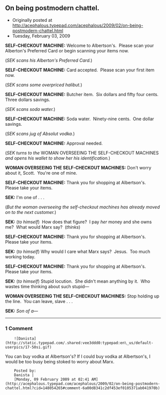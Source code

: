 ## On being postmodern chattel.

 * Originally posted at http://acephalous.typepad.com/acephalous/2009/02/on-being-postmodern-chattel.html
 * Tuesday, February 03, 2009



**SELF-CHECKOUT MACHINE:** Welcome to Albertson's.  Please scan your Alberton's Preferred Card or begin scanning your items now.

(_SEK scans his Alberton's Preferred Card._)  

**SELF-CHECKOUT MACHINE:** Card accepted.  Please scan your first item now.

(_SEK scans some overpriced halibut._)  

**SELF-CHECKOUT MACHINE:** Butcher item.  Six dollars and fifty four cents.  Three dollars savings.

(_SEK scans soda water._)  

**SELF-CHECKOUT MACHINE:** Soda water.  Ninety-nine cents.  One dollar savings.

(_SEK scans jug of Absolut vodka._)  

**SELF-CHECKOUT MACHINE:** Approval needed.

(_SEK turns to the_ WOMAN OVERSEEING THE SELF-CHECKOUT MACHINES _and opens his wallet to show her his identification._)  

**WOMAN OVERSEEING THE SELF-CHECKOUT MACHINES:** Don't worry about it, Scott.  You're one of mine.  

**SELF-CHECKOUT MACHINE:** Thank you for shopping at Albertson's.  Please take your items.

**SEK:** I'm one of . . .

(_But the woman overseeing the self-checkout machines has already moved on to the next customer._)

**SEK:** (_to himself_)  How does that figure?  I pay _her_ money and she owns me?  What would Marx say?  (_thinks_)  

**SELF-CHECKOUT MACHINE:** Thank you for shopping at Albertson's.  Please take your items.

**SEK:** (_to himself_) Why would I care what Marx says?  Jesus.  Too much working today.

**SELF-CHECKOUT MACHINE:** Thank you for shopping at Albertson's.  Please take your items.

**SEK:** (_to himself_) Stupid locution.  She didn't mean anything by it.  Who wastes time thinking about such stupid—

**WOMAN OVERSEEING THE SELF-CHECKOUT MACHINES:** Stop holding up the line.  You can leave, slave . . . 

**SEK:** _Son of a_—

		

* * *

### 1 Comment 

		

                
[]()

	

		![Danista](http://static.typepad.com/.shared:vee3ddd0:typepad:en\_us/default-userpics/17-50si.gif)
	

	

		

You can buy vodka at Albertson's? If I could buy vodka at Albertson's, I would be too busy being stoked to worry about Marx.

	

		Posted by:
		Danista |
		[Monday, 09 February 2009 at 02:41 AM](http://acephalous.typepad.com/acephalous/2009/02/on-being-postmodern-chattel.html?cid=148054265#comment-6a00d8341c2df453ef0105371ab041970b)

		

        